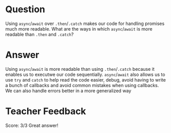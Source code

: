 # Question
Using `async`/`await` over `.then`/`.catch` makes our code for handling promises much more readable. What are the ways in which `async`/`await` is more readable than `.then` and `.catch`?

# Answer
Using `async`/`await` is more readable than using `.then`/`.catch` because it enables us to executwe our code sequentially. `async`/`await` also allows us to use `try` and `catch` to help read the code easier, debug, avoid having to write a bunch of callbacks and avoid common mistakes when using callbacks. We can also handle errors better in a more generalized way


# Teacher Feedback

Score: 3/3
Great answer!